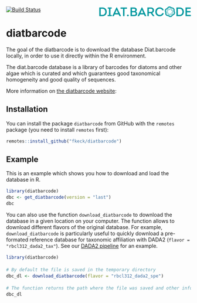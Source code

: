[![Build Status](http://francoiskeck.fr/work/diatbarcode/button.png)](http://francoiskeck.fr/work/diatbarcode/dbc_counter.php)
<img src="img/diatbarcode_logo.png" align="right" width="250"/>

# diatbarcode


The goal of the diatbarcode is to download the database Diat.barcode locally,
in order to use it directly within the R environment.

The diat.barcode database is a library of barcodes for diatoms and other algae which is curated and
which guarantees good taxonomical homogeneity and good quality of sequences.

More information on [the diatbarcode website](https://www6.inra.fr/carrtel-collection/Barcoding-database):

## Installation

You can install the package `diatbarcode` from GitHub with the `remotes` package (you need to install `remotes` first):

``` r
remotes::install_github("fkeck/diatbarcode")
```

## Example

This is an example which shows you how to download and load the database in R.

``` r
library(diatbarcode)
dbc <- get_diatbarcode(version = "last")
dbc
```

You can also use the function `download_diatbarcode` to download the database in a given location on your computer. The function allows to download different flavors of the original database. For example, `download_diatbarcode` is particularly useful to quickly download a pre-formated reference database for taxonomic affiliation with DADA2 (`flavor = "rbcl312_dada2_tax"`). See our [DADA2 pipeline](https://github.com/fkeck/DADA2_diatoms_pipeline) for an example.

``` r
library(diatbarcode)

# By default the file is saved in the temporary directory
dbc_dl <- download_diatbarcode(flavor = "rbcl312_dada2_spe")

# The function returns the path where the file was saved and other infos silently
dbc_dl
```
